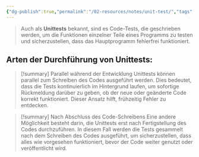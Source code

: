 ```yaml
---
{"dg-publish":true,"permalink":"/02-resources/notes/unit-test/","tags":["informatik/code"],"noteIcon":"","updated":"2025-09-10T16:33:14.179+02:00"}
---
```


>Auch als **Unittests** bekannt, sind es Code-Tests, die geschrieben werden, um die Funktionen einzelner Teile eines Programms zu testen und sicherzustellen, dass das Hauptprogramm fehlerfrei funktioniert.

## Arten der Durchführung von Unittests:

>[!summary] Parallel während der Entwicklung
>Unittests können parallel zum Schreiben des Codes ausgeführt werden. 
>Dies bedeutet, dass die Tests kontinuierlich im Hintergrund laufen, um sofortige Rückmeldung darüber zu geben, ob der neue oder geänderte Code korrekt funktioniert. 
>Dieser Ansatz hilft, frühzeitig Fehler zu entdecken.

>[!summary] Nach Abschluss des Code-Schreibens
>Eine andere Möglichkeit besteht darin, die Unittests erst nach Fertigstellung des Codes durchzuführen.
>In diesem Fall werden die Tests gesammelt nach dem Schreiben des Codes ausgeführt, um sicherzustellen, dass alles wie vorgesehen funktioniert, bevor der Code weiter genutzt oder veröffentlicht wird.

